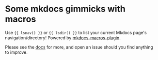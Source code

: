 # Some mkdocs gimmicks with macros

Use `{{ lsnav() }}` or `{{ lsdir() }}` to list your current Mkdocs page's navigation/directory! Powered by [mkdocs-macros-plugin](https://github.com/fralau/mkdocs_macros_plugin).


Please see the [docs](https://skedastically.github.io/mkdocs-macros-gimmicks/) for more, and open an issue should you find anything to improve.